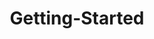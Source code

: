 ---
layout: post
title: Getting-Started
description: getting started
platform: aspnet-core
control: Rating
documentation: ug
---